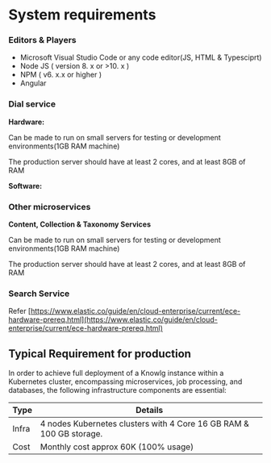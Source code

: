 # System requirements

### Editors & Players

* Microsoft Visual Studio Code or any code editor(JS, HTML & Typesciprt)
* Node JS ( version 8. x or >10. x )
* NPM ( v6. x.x or higher )
* Angular

### Dial service

**Hardware:**

Can be made to run on small servers for testing or development environments(1GB RAM machine)

The production server should have at least 2 cores, and at least 8GB of RAM

**Software:**

### Other microservices

**Content, Collection & Taxonomy Services**

Can be made to run on small servers for testing or development environments(1GB RAM machine)

The production server should have at least 2 cores, and at least 8GB of RAM

### Search Service

Refer [https://www.elastic.co/guide/en/cloud-enterprise/current/ece-hardware-prereq.html](https://www.elastic.co/guide/en/cloud-enterprise/current/ece-hardware-prereq.html)



## Typical Requirement for production

In order to achieve full deployment of a Knowlg instance within a Kubernetes cluster, encompassing microservices, job processing, and databases, the following infrastructure components are essential:

| Type  | Details                                                             |
| ----- | ------------------------------------------------------------------- |
| Infra | 4 nodes Kubernetes clusters with 4 Core 16 GB RAM & 100 GB storage. |
| Cost  | Monthly cost approx 60K (100% usage)                                |





